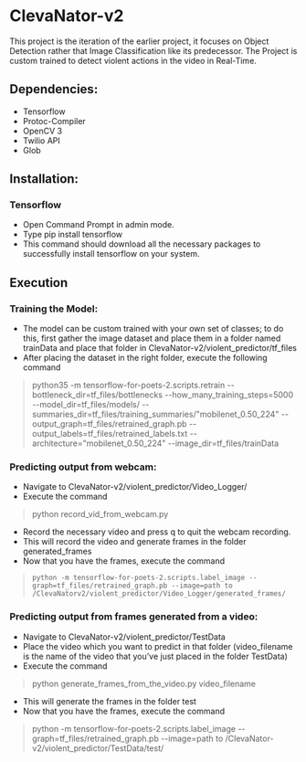 # ClevaNator-v2

This project is the iteration of the earlier project, it focuses on Object Detection rather that Image Classification like its predecessor. The Project is custom trained to detect violent actions in the video in Real-Time.

## Dependencies:
- Tensorflow
- Protoc-Compiler
- OpenCV 3
- Twilio API
- Glob

## Installation:
### Tensorflow
- Open Command Prompt in admin mode.
- Type pip install tensorflow
- This command should download all the necessary packages to successfully install tensorflow on your system.

## Execution
### Training the Model:
- The model can be custom trained with your own set of classes; to do this, first gather the image dataset and place them in a folder named trainData and place that folder in ClevaNator-v2/violent_predictor/tf_files
- After placing the dataset in the right folder, execute the following command
> python35 -m tensorflow-for-poets-2.scripts.retrain
  --bottleneck_dir=tf_files/bottlenecks
  --how_many_training_steps=5000
  --model_dir=tf_files/models/
  --summaries_dir=tf_files/training_summaries/"mobilenet_0.50_224"
  --output_graph=tf_files/retrained_graph.pb
  --output_labels=tf_files/retrained_labels.txt
  --architecture="mobilenet_0.50_224"
  --image_dir=tf_files/trainData

### Predicting output from webcam:
- Navigate to ClevaNator-v2/violent_predictor/Video_Logger/
- Execute the command
> python record_vid_from_webcam.py

- Record the necessary video and press q to quit the webcam recording.
- This will record the video and generate frames in the folder generated_frames
- Now that you have the frames, execute the command
> `python -m tensorflow-for-poets-2.scripts.label_image
  --graph=tf_files/retrained_graph.pb
  --image=path to /ClevaNatorv2/violent_predictor/Video_Logger/generated_frames/`

### Predicting output from frames generated from a video:
- Navigate to ClevaNator-v2/violent_predictor/TestData
- Place the video which you want to predict in that folder (video_filename is the name of the video that you’ve just placed in the folder TestData)
- Execute the command
> python generate_frames_from_the_video.py video_filename

- This will generate the frames in the folder test
- Now that you have the frames, execute the command
> python -m tensorflow-for-poets-2.scripts.label_image
  --graph=tf_files/retrained_graph.pb
  --image=path to /ClevaNator-v2/violent_predictor/TestData/test/
